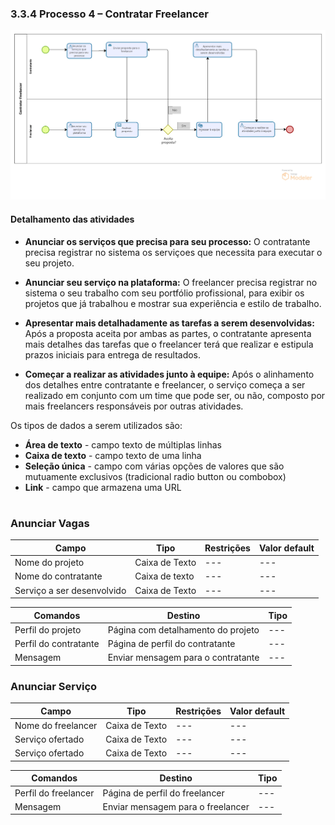 ### 3.3.4 Processo 4 – Contratar Freelancer

![Processo 4 - Contratar freelancer](../images/processos/ContratarFreelancer.png)


#### Detalhamento das atividades

* **Anunciar os serviços que precisa para seu processo:**
    O contratante precisa registrar no sistema os serviçoes que necessita para executar o seu projeto.

* **Anunciar seu serviço na plataforma:**
    O freelancer precisa registrar no sistema o seu trabalho com seu portfólio profissional, para exibir os projetos que já trabalhou e mostrar sua experiência e estilo de trabalho.

* **Apresentar mais detalhadamente as tarefas a serem desenvolvidas:**
    Após a proposta aceita por ambas as partes, o contratante apresenta mais detalhes das tarefas que o freelancer terá que realizar e estipula prazos iniciais para entrega de resultados.

* **Começar a realizar as atividades junto à equipe:**
    Após o alinhamento dos detalhes entre contratante e freelancer, o serviço começa a ser realizado em conjunto com um time que pode ser, ou não, composto por mais freelancers responsáveis por outras atividades.

Os tipos de dados a serem utilizados são:

* **Área de texto** - campo texto de múltiplas linhas
* **Caixa de texto** - campo texto de uma linha
* **Seleção única** - campo com várias opções de valores que são mutuamente exclusivos (tradicional radio button ou combobox)
* **Link** - campo que armazena uma URL

#

### **Anunciar Vagas**

| **Campo**       | **Tipo**         | **Restrições** | **Valor default** |
| ---             | ---              | ---            | ---               |
| Nome do projeto | Caixa de Texto   |        ---     |         ---       |
| Nome do contratante | Caixa de texto   |     ---  |   ---  |
| Serviço a ser desenvolvido | Caixa de Texto   |     ---     |     ---   |

| **Comandos**         |  **Destino**                   | **Tipo**          |
| ---                  | ---                            | ---               |
| Perfil do projeto | Página com detalhamento do projeto  | ---   |
| Perfil do contratante | Página de perfil do contratante  | ---   |
| Mensagem | Enviar mensagem para o contratante  | ---   |


### **Anunciar Serviço**

| **Campo**       | **Tipo**         | **Restrições** | **Valor default** |
| ---             | ---              | ---            | ---               |
| Nome do freelancer | Caixa de Texto   |        ---     |         ---       |
| Serviço ofertado | Caixa de Texto   |     ---     |     ---   |
| Serviço ofertado | Caixa de Texto   |     ---     |     ---   |

| **Comandos**         |  **Destino**                   | **Tipo**          |
| ---                  | ---                            | ---               |
| Perfil do freelancer | Página de perfil do freelancer  | ---   |
| Mensagem | Enviar mensagem para o freelancer  | ---   |



